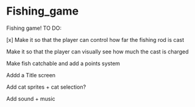 # Fishing_game
Fishing game!
TO DO:

[x] Make it so that the player can control how far the fishing rod is cast 

Make it so that the player can visually see how much the cast is charged

Make fish catchable and add a points system

Addd a Title screen

Add cat sprites + cat selection?

Add sound + music

